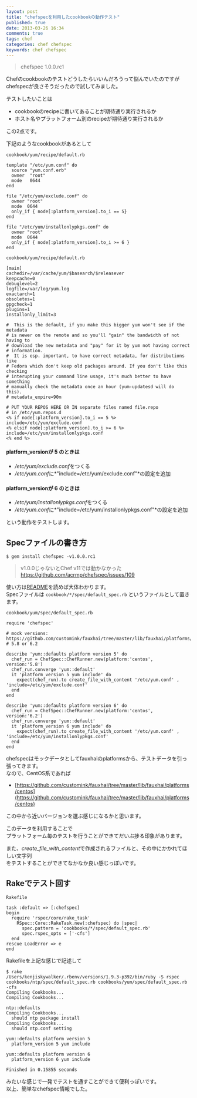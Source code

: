 ```yaml
---
layout: post
title: "chefspecを利用したcookbookの動作テスト"
published: true
date: 2013-03-26 16:34
comments: true
tags: chef
categories: chef chefspec
keywords: chef chefspec
---
```


> chefspec 1.0.0.rc1

Chefのcookbookのテストどうしたらいいんだろうって悩んでいたのですが  
chefspecが良さそうだったので試してみました。  
  
テストしたいことは  
  
- cookbookのrecipeに書いてあることが期待通り実行されるか
- ホスト名やプラットフォーム別のrecipeが期待通り実行されるか  
  
この2点です。  
  
下記のようなcookbookがあるとして  

`cookbook/yum/recipe/default.rb`  

```
template "/etc/yum.conf" do
  source "yum.conf.erb"
  owner  "root"
  mode   0644
end

file "/etc/yum/exclude.conf" do
  owner "root"
  mode  0644
  only_if { node[:platform_version].to_i == 5}
end

file "/etc/yum/installonlypkgs.conf" do
  owner "root"
  mode  0644
  only_if { node[:platform_version].to_i >= 6 }
end
```

`cookbook/yum/recipe/default.rb`  

```
[main]
cachedir=/var/cache/yum/$basearch/$releasever
keepcache=0
debuglevel=2
logfile=/var/log/yum.log
exactarch=1
obsoletes=1
gpgcheck=1
plugins=1
installonly_limit=3

#  This is the default, if you make this bigger yum won't see if the metadata
# is newer on the remote and so you'll "gain" the bandwidth of not having to
# download the new metadata and "pay" for it by yum not having correct
# information.
#  It is esp. important, to have correct metadata, for distributions like
# Fedora which don't keep old packages around. If you don't like this checking
# interupting your command line usage, it's much better to have something
# manually check the metadata once an hour (yum-updatesd will do this).
# metadata_expire=90m

# PUT YOUR REPOS HERE OR IN separate files named file.repo
# in /etc/yum.repos.d
<% if node[:platform_version].to_i == 5 %>
include=/etc/yum/exclude.conf
<% elsif node[:platform_version].to_i >= 6 %>
include=/etc/yum/installonlypkgs.conf
<% end %>
```

#### platform_versionが **5** のときは  
- */etc/yum/exclude.conf*をつくる
- */etc/yum.conf*に*"include=/etc/yum/exclude.conf"*の設定を追加

#### platform_versionが **6** のときは  
- */etc/yum/installonlypkgs.conf*をつくる
- */etc/yum.conf*に*"include=/etc/yum/installonlypkgs.conf"*の設定を追加  
  
という動作をテストします。

## Specファイルの書き方

```
$ gem install chefspec -v1.0.0.rc1
```

> v1.0.0じゃないとChef v11では動かなかった https://github.com/acrmp/chefspec/issues/109

使い方は[README](https://github.com/acrmp/chefspec/blob/master/README.md)を読めば大体わかります。  
Specファイルは `cookbook/*/spec/default_spec.rb` というファイルとして置きます。

`cookbook/yum/spec/default_spec.rb`

```
require 'chefspec'

# mock versions: https://github.com/customink/fauxhai/tree/master/lib/fauxhai/platforms/
# 5.8 or 6.2

describe 'yum::defaults platform version 5' do
  chef_run = ChefSpec::ChefRunner.new(platform:'centos', version:'5.8')
  chef_run.converge 'yum::default'
  it 'platform_version 5 yum include' do
    expect(chef_run).to create_file_with_content '/etc/yum.conf' , 'include=/etc/yum/exclude.conf'
  end
end

describe 'yum::defaults platform version 6' do
  chef_run = ChefSpec::ChefRunner.new(platform:'centos', version:'6.2')
  chef_run.converge 'yum::default'
  it 'platform_version 6 yum include' do
    expect(chef_run).to create_file_with_content '/etc/yum.conf' , 'include=/etc/yum/installonlypkgs.conf'
  end
end
```

chefspecはモックデータとしてfauxhaiのplatformsから、テストデータを引っ張ってきます。  
なので、CentOS系であれば  
  
- [https://github.com/customink/fauxhai/tree/master/lib/fauxhai/platforms/centos](https://github.com/customink/fauxhai/tree/master/lib/fauxhai/platforms/centos)  
  
この中から近いバージョンを選ぶ感じになるかと思います。  
  
このデータを利用することで  
プラットフォーム毎のテストを行うことができてだいぶ捗る印象があります。  

また、*create_file_with_content*で作成されるファイルと、その中にかかれてほしい文字列  
をテストすることができてなかなか良い感じっぽいです。  

## Rakeでテスト回す

`Rakefile`
```
task :default => [:chefspec]
begin
  require 'rspec/core/rake_task'
    RSpec::Core::RakeTask.new(:chefspec) do |spec|
      spec.pattern = 'cookbooks/*/spec/default_spec.rb'
      spec.rspec_opts = ['-cfs']
  end
rescue LoadError => e
end
```

Rakefileを上記な感じで記述して

```
$ rake
/Users/kenjiskywalker/.rbenv/versions/1.9.3-p392/bin/ruby -S rspec cookbooks/ntp/spec/default_spec.rb cookbooks/yum/spec/default_spec.rb -cfs
Compiling Cookbooks...
Compiling Cookbooks...

ntp::defaults
Compiling Cookbooks...
  should ntp package install
Compiling Cookbooks...
  should ntp.conf setting

yum::defaults platform version 5
  platform_version 5 yum include

yum::defaults platform version 6
  platform_version 6 yum include

Finished in 0.15855 seconds
```

みたいな感じで一発でテストを通すことができて便利っぽいです。  
以上、簡単なchefspec情報でした。
